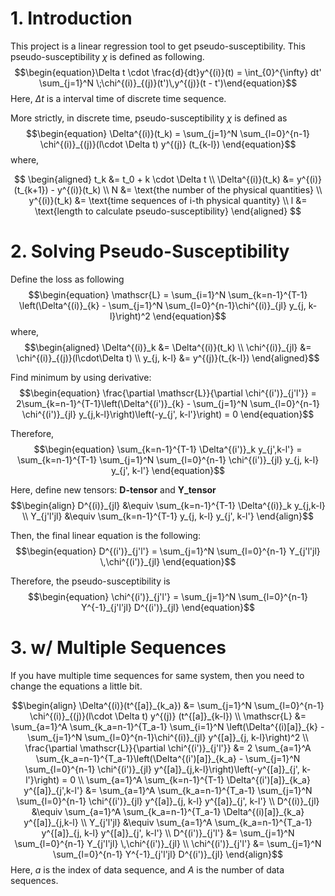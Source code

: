# 1. Introduction

This project is a linear regression tool to get pseudo-susceptibility. This pseudo-susceptibility $\chi$ is defined as following.
$$\begin{equation}\Delta t \cdot \frac{d}{dt}y^{(i)}(t) = \int_{0}^{\infty} dt' \sum_{j=1}^N \;\chi^{(i)}_{(j)}(t')\,y^{(j)}(t - t')\end{equation}$$
Here, $\Delta t$ is a interval time of discrete time sequence.

More strictly, in discrete time, pseudo-susceptibility $\chi$ is defined as
$$\begin{equation} \Delta^{(i)}(t_k) = \sum_{j=1}^N \sum_{l=0}^{n-1} \chi^{(i)}_{(j)}(l\cdot \Delta t) y^{(j)} (t_{k-l}) \end{equation}$$
where,

$$
\begin{aligned}
t_k &= t_0 + k \cdot \Delta t
\\
\Delta^{(i)}(t_k) &= y^{(i)}(t_{k+1}) - y^{(i)}(t_k)
\\
N &= \text{the number of the physical quantities}
\\
y^{(i)}(t_k) &= \text{time sequences of i-th physical quantity}
\\
l &= \text{length to calculate pseudo-susceptibility}
\end{aligned}
$$

# 2. Solving Pseudo-Susceptibility
Define the loss as following
$$\begin{equation} \mathscr{L} = \sum_{i=1}^N \sum_{k=n-1}^{T-1} \left(\Delta^{(i)}_{k} - \sum_{j=1}^N \sum_{l=0}^{n-1}\chi^{(i)}_{jl} y_{j, k-l}\right)^2 \end{equation}$$
where,
$$\begin{aligned}
\Delta^{(i)}_k &= \Delta^{(i)}(t_k)
\\
\chi^{(i)}_{jl} &= \chi^{(i)}_{(j)}(l\cdot\Delta t)
\\
y_{j, k-l} &= y^{(j)}(t_{k-l})
\end{aligned}$$

Find minimum by using derivative:
$$\begin{equation} \frac{\partial \mathscr{L}}{\partial \chi^{(i')}_{j'l'}} = 2\sum_{k=n-1}^{T-1}\left(\Delta^{(i')}_{k} - \sum_{j=1}^N \sum_{l=0}^{n-1} \chi^{(i')}_{jl} y_{j,k-l}\right)\left(-y_{j', k-l'}\right) = 0 \end{equation}$$

Therefore,
$$\begin{equation} \sum_{k=n-1}^{T-1} \Delta^{(i')}_k y_{j',k-l'} = \sum_{k=n-1}^{T-1} \sum_{j=1}^N \sum_{l=0}^{n-1} \chi^{(i')}_{jl} y_{j, k-l} y_{j', k-l'} \end{equation}$$

Here, define new tensors: **D-tensor** and **Y_tensor**
$$\begin{align}
D^{(i)}_{jl} &\equiv \sum_{k=n-1}^{T-1} \Delta^{(i)}_k y_{j,k-l}
\\
Y_{j'l'jl} &\equiv \sum_{k=n-1}^{T-1} y_{j, k-l} y_{j', k-l'}
\end{align}$$

Then, the final linear equation is the following:
$$\begin{equation} D^{(i')}_{j'l'} = \sum_{j=1}^N \sum_{l=0}^{n-1} Y_{j'l'jl} \,\chi^{(i')}_{jl} \end{equation}$$

Therefore, the pseudo-susceptibility is
$$\begin{equation} \chi^{(i')}_{j'l'} = \sum_{j=1}^N \sum_{l=0}^{n-1} Y^{-1}_{j'l'jl} D^{(i')}_{jl} \end{equation}$$

# 3. w/ Multiple Sequences
If you have multiple time sequences for same system, then you need to change the equations a little bit.

$$\begin{align}
\Delta^{(i)}(t^{[a]}_{k_a}) &= \sum_{j=1}^N \sum_{l=0}^{n-1} \chi^{(i)}_{(j)}(l\cdot \Delta t) y^{(j)} (t^{[a]}_{k-l})
\\
\mathscr{L} &= \sum_{a=1}^A \sum_{k_a=n-1}^{T_a-1} \sum_{i=1}^N \left(\Delta^{(i)[a]}_{k} - \sum_{j=1}^N \sum_{l=0}^{n-1}\chi^{(i)}_{jl} y^{[a]}_{j, k-l}\right)^2 
\\
\frac{\partial \mathscr{L}}{\partial \chi^{(i')}_{j'l'}} &= 2 \sum_{a=1}^A \sum_{k_a=n-1}^{T_a-1}\left(\Delta^{(i')[a]}_{k_a} - \sum_{j=1}^N \sum_{l=0}^{n-1} \chi^{(i')}_{jl} y^{[a]}_{j,k-l}\right)\left(-y^{[a]}_{j', k-l'}\right) = 0
\\
\sum_{a=1}^A \sum_{k=n-1}^{T-1} \Delta^{(i')[a]}_{k_a} y^{[a]}_{j',k-l'} &= \sum_{a=1}^A \sum_{k_a=n-1}^{T_a-1} \sum_{j=1}^N \sum_{l=0}^{n-1} \chi^{(i')}_{jl} y^{[a]}_{j, k-l} y^{[a]}_{j', k-l'}
\\
D^{(i)}_{jl} &\equiv \sum_{a=1}^A \sum_{k_a=n-1}^{T_a-1} \Delta^{(i)[a]}_{k_a} y^{[a]}_{j,k-l}
\\
Y_{j'l'jl} &\equiv \sum_{a=1}^A \sum_{k_a=n-1}^{T_a-1} y^{[a]}_{j, k-l} y^{[a]}_{j', k-l'}
\\
D^{(i')}_{j'l'} &= \sum_{j=1}^N \sum_{l=0}^{n-1} Y_{j'l'jl} \,\chi^{(i')}_{jl}
\\
\chi^{(i')}_{j'l'} &= \sum_{j=1}^N \sum_{l=0}^{n-1} Y^{-1}_{j'l'jl} D^{(i')}_{jl}
\end{align}$$
Here, $a$ is the index of data sequence, and $A$ is the number of data sequences.